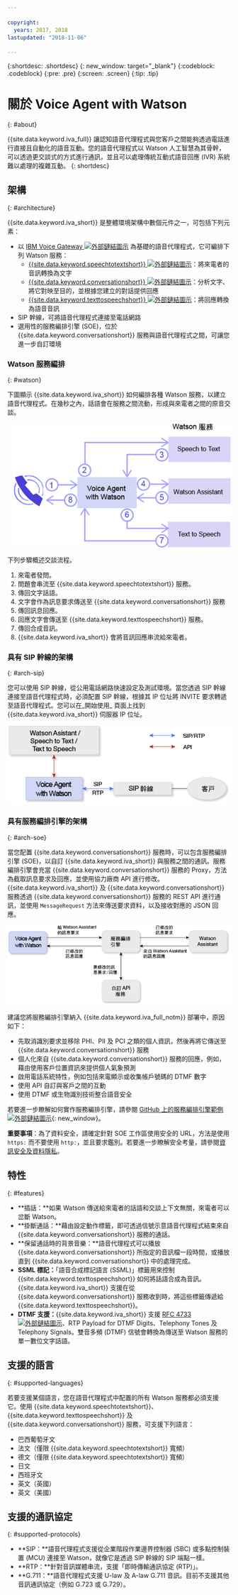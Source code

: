 ```yaml
---

copyright:
  years: 2017, 2018
lastupdated: "2018-11-06"

---
```


{:shortdesc: .shortdesc}
{: new_window: target="_blank"}
{:codeblock: .codeblock}
{:pre: .pre}
{:screen: .screen}
{:tip: .tip}

# 關於 Voice Agent with Watson
{: #about}

{{site.data.keyword.iva_full}} 讓認知語音代理程式與您客戶之間能夠透過電話進行直接且自動化的語音互動。您的語音代理程式以 Watson 人工智慧為其骨幹，可以透過更交談式的方式進行通訊，並且可以處理傳統互動式語音回應 (IVR) 系統難以處理的複雜互動。
{: shortdesc}

## 架構
{: #architecture}

{{site.data.keyword.iva_short}} 是整體環境架構中數個元件之一，可包括下列元素：

* 以 [IBM Voice Gateway ![外部鏈結圖示](../../icons/launch-glyph.svg "外部鏈結圖示")](https://www.ibm.com/support/knowledgecenter/SS4U29/) 為基礎的語音代理程式，它可編排下列 Watson 服務：
  * [{{site.data.keyword.speechtotextshort}} ![外部鏈結圖示](../../icons/launch-glyph.svg "外部鏈結圖示")](../speech-to-text/index.html)：將來電者的音訊轉換為文字
  * [{{site.data.keyword.conversationshort}} ![外部鏈結圖示](../../icons/launch-glyph.svg "外部鏈結圖示")](../conversation/index.html)：分析文字、將它對映至目的，並根據您建立的對話提供回應
  * [{{site.data.keyword.texttospeechshort}} ![外部鏈結圖示](../../icons/launch-glyph.svg "外部鏈結圖示")](../text-to-speech/index.html)：將回應轉換為語音音訊
* SIP 幹線，可將語音代理程式連接至電話網路
* 選用性的服務編排引擎 (SOE)，位於 {{site.data.keyword.conversationshort}} 服務與語音代理程式之間，可讓您進一步自訂環境

### Watson 服務編排
{: #watson}

下圖顯示 {{site.data.keyword.iva_short}} 如何編排各種 Watson 服務，以建立語音代理程式。在幾秒之內，話語會在服務之間流動，形成與來電者之間的原音交談。

<div style="float: right; padding-left: 1em; padding-bottom: 1em">
<img src="images/conversation-flow.png" alt="{{site.data.keyword.iva_short}} 用來作為中心，來電者與每一個 Watson 服務都透過它進行通訊。"/></div>

下列步驟概述交談流程。

1. 來電者發問。
1. 問題會串流至 {{site.data.keyword.speechtotextshort}} 服務。
1. 傳回文字話語。
1. 文字會作為訊息要求傳送至 {{site.data.keyword.conversationshort}} 服務
1. 傳回訊息回應。
1. 回應文字會傳送至 {{site.data.keyword.texttospeechshort}} 服務。
1. 傳回合成音訊。
1. {{site.data.keyword.iva_short}} 會將音訊回應串流給來電者。

### 具有 SIP 幹線的架構
{: #arch-sip}

您可以使用 SIP 幹線，從公用電話網路快速設定及測試環境。當您透過 SIP 幹線連接至語音代理程式時，必須配置 SIP 幹線，根據其 IP 位址將 INVITE 要求轉遞至語音代理程式。您可以在_開始使用_ 頁面上找到 {{site.data.keyword.iva_short}} 伺服器 IP 位址。

![通話透過 SIP 幹線流向語音代理程式，後者會透過 API 與 Watson 服務通訊。](images/arch-sip.png)

### 具有服務編排引擎的架構
{: #arch-soe}

當您配置 {{site.data.keyword.conversationshort}} 服務時，可以包含服務編排引擎 (SOE)，以自訂 {{site.data.keyword.iva_short}} 與服務之間的通訊。服務編排引擎會充當 {{site.data.keyword.conversationshort}} 服務的 Proxy，方法為截取訊息要求及回應，並使用協力廠商 API 進行修改。{{site.data.keyword.iva_short}} 及 {{site.data.keyword.conversationshort}} 服務透過 {{site.data.keyword.conversationshort}} 服務的 REST API 進行通訊，並使用 `MessageRequest` 方法來傳送要求資料，以及接收對應的 JSON 回應。

![{{site.data.keyword.iva_short}} 與 {{site.data.keyword.conversationshort}} 服務之間的訊息要求及回應會流經服務編排引擎，而此引擎會對其進行修改。](images/arch-soe.png)

建議您將服務編排引擎納入 {{site.data.keyword.iva_full_notm}} 部署中，原因如下：

* 先取消識別要求並移除 PHI、PII 及 PCI 之類的個人資訊，然後再將它傳送至 {{site.data.keyword.conversationshort}} 服務
* 個人化來自 {{site.data.keyword.conversationshort}} 服務的回應，例如，藉由使用客戶位置資訊來提供個人氣象預測
* 啟用電話系統特性，例如包括來電顯示或收集帳戶號碼的 DTMF 數字
* 使用 API 自訂與客戶之間的互動
* 使用 DTMF 或生物識別技術整合語音安全

若要進一步瞭解如何實作服務編排引擎，請參閱 [GitHub 上的服務編排引擎範例 ![外部鏈結圖示](../../icons/launch-glyph.svg "外部鏈結圖示")](https://github.com/WASdev/sample.voice.gateway/tree/master/soe){: new_window}。

**重要事項**：為了資料安全，請確定針對 SOE 工作區使用安全的 URL，方法是使用 `https:` 而不要使用 `http:`，並且要求鑑別。若要進一步瞭解安全考量，請參閱[資訊安全及資料隱私](infosec.html)。

## 特性
{: #features}

* **插話：**如果 Watson 傳送給來電者的話語和交談上下文無關，來電者可以岔斷 Watson。
* **掛斷通話：**藉由設定動作標籤，即可透過信號示意語音代理程式結束來自 {{site.data.keyword.conversationshort}} 服務的通話。
* **保留通話時的背景音樂：**語音代理程式可以播放 {{site.data.keyword.conversationshort}} 所指定的音訊檔一段時間，或播放直到 {{site.data.keyword.conversationshort}} 中的處理完成。
* **SSML 標記：**「語音合成標記語言 (SSML)」標籤用來控制 {{site.data.keyword.texttospeechshort}} 如何將話語合成為音訊。{{site.data.keyword.iva_short}} 支援在從 {{site.data.keyword.conversationshort}} 服務收到時，將這些標籤傳遞給 {{site.data.keyword.texttospeechshort}}。
* **DTMF 支援：**{{site.data.keyword.iva_short}} 支援 [RFC 4733 ![外部鏈結圖示](../../icons/launch-glyph.svg "外部鏈結圖示")](https://tools.ietf.org/html/rfc4733)、RTP Payload for DTMF Digits、Telephony Tones 及 Telephony Signals。雙音多頻 (DTMF) 信號會轉換為傳送至 Watson 服務的單一數位文字話語。

## 支援的語言
{: #supported-languages}

若要支援某個語言，您在語音代理程式中配置的所有 Watson 服務都必須支援它。使用 {{site.data.keyword.speechtotextshort}}、{{site.data.keyword.texttospeechshort}} 及 {{site.data.keyword.conversationshort}} 服務，可支援下列語言：

* 巴西葡萄牙文
* 法文（僅限 {{site.data.keyword.speechtotextshort}} 寬頻）
* 德文（僅限 {{site.data.keyword.speechtotextshort}} 寬頻）
* 日文
* 西班牙文
* 英文（英國）
* 英文（美國）

## 支援的通訊協定
{: #supported-protocols}

* **SIP：**語音代理程式支援從企業階段作業邊界控制器 (SBC) 或多點控制裝置 (MCU) 連接至 Watson，就像它是透過 SIP 幹線的 SIP 端點一樣。
* **RTP：**針對音訊媒體串流，支援「即時傳輸通訊協定 (RTP)」。
* **G.711：**語音代理程式支援 U-law 及 A-law G.711 音訊。目前不支援其他音訊通訊協定（例如 G.723 或 G.729）。
